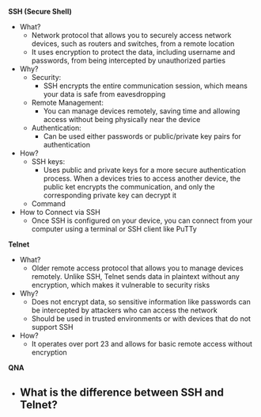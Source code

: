 **SSH (Secure Shell)**
- What?
	- Network protocol that allows you to securely access network devices, such as routers and switches, from a remote location
	- It uses encryption to protect the data, including username and passwords, from being intercepted by unauthorized parties
- Why?
	- Security: 
		- SSH encrypts the entire communication session, which means your data is safe from eavesdropping
	- Remote Management:
		- You can manage devices remotely, saving time and allowing access without being physically near the device
	- Authentication:
		- Can be used either passwords or public/private key pairs for authentication
- How?
	- SSH keys: 
		- Uses public and private keys for a more secure authentication process. When a devices tries to access another device, the public ket encrypts the communication, and only the corresponding private key can decrypt it
	- Command
- How to Connect via SSH
	- Once SSH is configured on your device, you can connect from your computer using a terminal or SSH client like PuTTy

**Telnet**
- What?
	- Older remote access protocol that allows you to manage devices remotely. Unlike SSH, Telnet sends data in plaintext without any encryption, which makes it vulnerable to security risks
- Why?
	- Does not encrypt data, so sensitive information like passwords can be intercepted by attackers who can access the network
	- Should be used in trusted environments or with devices that do not support SSH
- How?
	- It operates over port 23 and allows for basic remote access without encryption

**QNA**
- What is the difference between SSH and Telnet?
	- 